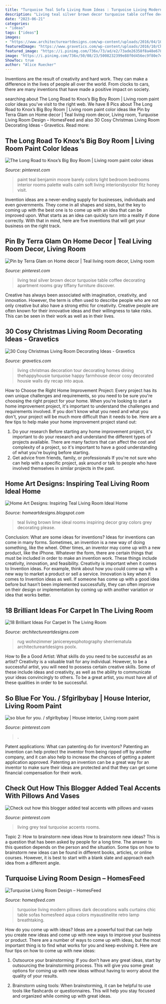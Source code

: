 ```yaml
---
title: "Turquoise Teal Sofa Living Room Ideas : Turquoise Living Modern Pillows Dark Decorations Walls Curtains Chic Table Sofas Homesfeed Aqua Colors Myaustinelite Retro Lamp Breathtaking"
description: "Living teal silver brown decor turquoise table coffee decorating apartment rooms gray tiffany furniture discover"
date: "2023-06-21"
categories:
- "ideas"
tags: ["ideas"]
images:
- "https://www.architectureartdesigns.com/wp-content/uploads/2016/04/10-15-768x512.jpg"
featuredImage: "https://www.gravetics.com/wp-content/uploads/2016/10/Christmas-Spirit-into-Your-Living-Room-3.jpg"
featured_image: "https://i.pinimg.com/736x/73/ad/e2/73ade26358f8a48e678c54050759626d.jpg"
image: "https://i.pinimg.com/736x/50/08/23/5008232399e88f0d456ec9f80e7e791e--teal-girls-rooms-colors-for-bedrooms.jpg"
ShowToc: true
author: "Alice Ruecker"
---
```



Inventions are the result of creativity and hard work. They can make a difference in the lives of people all over the world. From clocks to cars, there are many inventions that have made a positive impact on society.

	

		
searching about The Long Road to Knox’s Big Boy Room | Living room paint color ideas you've visit to the right web. We have 8 Pics about The Long Road to Knox’s Big Boy Room | Living room paint color ideas like Pin by Terra Glam on Home decor | Teal living room decor, Living room, Turquoise Living Room Design – HomesFeed and also 30 Cosy Christmas Living Room Decorating Ideas - Gravetics. Read more:
		
    
## The Long Road To Knox’s Big Boy Room | Living Room Paint Color Ideas

<img loading=lazy src="https://i.pinimg.com/736x/50/08/23/5008232399e88f0d456ec9f80e7e791e--teal-girls-rooms-colors-for-bedrooms.jpg" onerror="this.onerror=null;this.src='https://tse3.mm.bing.net/th?id=OIP.9ys4f-yG7x6OSMbI6RmBnwHaHa&amp;pid=15.1';" alt="The Long Road to Knox’s Big Boy Room | Living room paint color ideas">

_Source: pinterest.com_

>paint teal benjamin moore barely colors light bedroom bedrooms interior rooms palette walls calm soft living interiorsbycolor fitz honey visit. 

	

Invention ideas are a never-ending supply for businesses, individuals and even governments. They come in all shapes and sizes, but the key to coming up with the best one is to come up with an idea that can be improved upon. What starts as an idea can quickly turn into a reality if done correctly. With that in mind, here are five inventions that will get your business on the right track.

    
## Pin By Terra Glam On Home Decor | Teal Living Room Decor, Living Room

<img loading=lazy src="https://i.pinimg.com/736x/a6/af/7d/a6af7d2bc63fcd8eb4ae5ae1eab0115a.jpg" onerror="this.onerror=null;this.src='https://tse3.mm.bing.net/th?id=OIP.jxLyGVLipSNL554ywlCYHQHaJ4&amp;pid=15.1';" alt="Pin by Terra Glam on Home decor | Teal living room decor, Living room">

_Source: pinterest.com_

>living teal silver brown decor turquoise table coffee decorating apartment rooms gray tiffany furniture discover. 

	

Creative has always been associated with imagination, creativity, and innovation. However, the term is often used to describe people who are not only creative but also have a strong ethic for creativity. Creative people are often known for their innovative ideas and their willingness to take risks. This can be seen in their work as well as in their lives.

    
## 30 Cosy Christmas Living Room Decorating Ideas - Gravetics

<img loading=lazy src="https://www.gravetics.com/wp-content/uploads/2016/10/Christmas-Spirit-into-Your-Living-Room-3.jpg" onerror="this.onerror=null;this.src='https://tse3.mm.bing.net/th?id=OIP.OV2CYv40svnOgYp2qGCbsQHaIT&amp;pid=15.1';" alt="30 Cosy Christmas Living Room Decorating Ideas - Gravetics">

_Source: gravetics.com_

>living christmas decoration tour decorating homes dining thehappyhousie turquoise happy farmhouse decor cosy decorated housie walls diy recap into aqua. 

	

How to Choose the Right Home Improvement Project: Every project has its own unique challenges and requirements, so you need to be sure you're choosing the right project for your home.
When you're looking to start a home improvement project, it's important to understand the challenges and requirements involved. If you don't know what you need and what you don't, your project will be much more difficult than it needs to be. Here are a few tips to help make your home improvement project stand out:
1. Do your research
Before starting any home improvement project, it's important to do your research and understand the different types of projects available. There are many factors that can affect the cost and complexity of a project, so it's important to have a good understanding of what you're buying before starting.
2. Get advice from friends, family, or professionals
If you're not sure who can help with a specific project, ask around or talk to people who have involved themselves in similar projects in the past.

    
## Home Art Designs: Inspiring Teal Living Room Ideal Home

<img loading=lazy src="http://1.bp.blogspot.com/-vXeMfPkpFGY/UhrEyqmLt5I/AAAAAAAAACk/kYO-7y-LeZs/s1600/teal-living-room-ideas.jpg" onerror="this.onerror=null;this.src='https://tse2.mm.bing.net/th?id=OIP.ENDARwZVs14jWSbgbdhz5QHaKY&amp;pid=15.1';" alt="Home Art Designs: Inspiring Teal Living Room Ideal Home">

_Source: homeartdesigns.blogspot.com_

>teal living brown lime ideal rooms inspiring decor gray colors grey decorating please. 

	

Conclusion: What are some ideas for inventions?
Ideas for inventions can come in many forms. Sometimes, an invention is a new way of doing something, like the wheel. Other times, an inventor may come up with a new product, like the iPhone. Whatever the form, there are certain things that must be included in order to make an invention work. These things include creativity, innovation, and feasibility. 
Creativity is important when it comes to Invention ideas. For example, think about how you could come up with a new way to market a product or sell a service. Innovation is key when it comes to Invention ideas as well. If someone has come up with a good idea before but hasn’t been implemented successfully, they can often improve on their design or implementation by coming up with another variation or idea that works better.

    
## 18 Brilliant Ideas For Carpet In The Living Room

<img loading=lazy src="https://www.architectureartdesigns.com/wp-content/uploads/2016/04/10-15-768x512.jpg" onerror="this.onerror=null;this.src='https://tse1.mm.bing.net/th?id=OIP.OhraRAdtxbZbo2sCT-fvggHaE8&amp;pid=15.1';" alt="18 Brilliant Ideas For Carpet In The Living Room">

_Source: architectureartdesigns.com_

>rug wohnzimmer janicereyesphotography sherriematula architectureartdesigns poolx. 

	

How to Be a Good Artist: What skills do you need to be successful as an artist?
Creativity is a valuable trait for any individual. However, to be a successful artist, you will need to possess certain creative skills. Some of these include ideas and creativity, as well as the ability to communicate your ideas convincingly to others. To be a great artist, you must have all of these qualities in order to be successful.

    
## So Blue For You. / Sfgirlbybay | House Interior, Living Room Paint

<img loading=lazy src="https://i.pinimg.com/736x/73/ad/e2/73ade26358f8a48e678c54050759626d.jpg" onerror="this.onerror=null;this.src='https://tse2.mm.bing.net/th?id=OIP.QqjqKDo0tDDnkyDFEwbvaQHaIt&amp;pid=15.1';" alt="so blue for you. / sfgirlbybay | House interior, Living room paint">

_Source: pinterest.com_

>. 

	

Patent applications: What can patenting do for inventors?
Patenting an invention can help protect the inventor from being ripped off by another company, and it can also help to increase the chances of getting a patent application approved. Patenting an invention can be a great way for an inventor to make sure their ideas are protected and that they can get some financial compensation for their work.

    
## Check Out How This Blogger Added Teal Accents With Pillows And Vases

<img loading=lazy src="https://i.pinimg.com/736x/4b/aa/f5/4baaf5f12656b16fa17236444ca2f9ae.jpg" onerror="this.onerror=null;this.src='https://tse3.mm.bing.net/th?id=OIP.7x-tNgZyp-a8h1CVgS_StQHaJ7&amp;pid=15.1';" alt="Check out how this blogger added teal accents with pillows and vases">

_Source: pinterest.com_

>living grey teal turquoise accents rooms. 

	

Topic 2: How to brainstorm new ideas
How to brainstorm new ideas? This is a question that has been asked by people for a long time. The answer to this question depends on the person and the situation. Some tips on how to brainstorm new ideas can be found in different books, articles, or online courses. However, it is best to start with a blank slate and approach each idea from a different angle.

    
## Turquoise Living Room Design – HomesFeed

<img loading=lazy src="https://homesfeed.com/wp-content/uploads/2015/09/sofas-pillows-table-lamp-curtains.jpg" onerror="this.onerror=null;this.src='https://tse1.mm.bing.net/th?id=OIP.GL5FpMCAQ0tGK9ngd_QeBwHaFj&amp;pid=15.1';" alt="Turquoise Living Room Design – HomesFeed">

_Source: homesfeed.com_

>turquoise living modern pillows dark decorations walls curtains chic table sofas homesfeed aqua colors myaustinelite retro lamp breathtaking. 

	

How do you come up with ideas?
Ideas are a powerful tool that can help you create new ideas and come up with new ways to improve your business or product. There are a number of ways to come up with ideas, but the most important thing is to find what works for you and keep evolving it. Here are four tips on how to come up with new ideas:
1. Outsource your brainstorming: If you don’t have any great ideas, start by outsourcing the brainstorming process. This will give you some great options for coming up with new ideas without having to worry about the quality of your results.

2. Brainstorm using tools: When brainstorming, it can be helpful to use tools like flashcards or questionnaires. This will help you stay focused and organized while coming up with great ideas.


